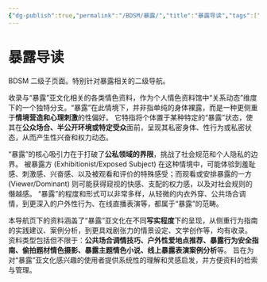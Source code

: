 ```yaml
---
{"dg-publish":true,"permalink":"/BDSM/暴露/","title":"暴露导读","tags":["暴露","亚文化","情色"]}
---
```



# 暴露导读

BDSM 二级子页面。特别针对暴露相关的二级导航。

收录与“暴露”亚文化相关的各类情色资料，作为个人情色资料馆中“关系动态”维度下的一个独特分支。“暴露”在此情境下，并非指单纯的身体裸露，而是一种更侧重于**情境营造和心理刺激**的性偏好。 它特指将个体置于某种特定的“暴露”状态，使其在**公众场合、半公开环境或特定受众**面前，呈现其私密身体、性行为或私密状态，从而产生性兴奋和权力动态。

“暴露”的核心吸引力在于打破了**公私领域的界限**，挑战了社会规范和个人隐私的边界。 被暴露方 (Exhibitionist/Exposed Subject) 在这种情境中，可能体验到羞耻感、刺激感、兴奋感、以及被观看和评价的特殊感受；而观看或安排暴露的一方 (Viewer/Dominant) 则可能获得窥视的快感、支配的权力感，以及对社会规则的僭越感。 “暴露”的程度和形式可以非常多样，从轻微的内衣外穿、公共场合调情，到更深入的户外性行为、在线直播表演等，都属于“暴露”的范畴。

本导航页下的资料涵盖了“暴露”亚文化在不同**写实程度**下的呈现，从侧重行为指南的实践建议、案例分析，到更具戏剧张力的情景设定、文学创作等，均有收录。 资料类型包括但不限于：**公共场合调情技巧、户外性爱地点推荐、暴露行为安全指南、偷拍题材情色摄影、暴露主题情色小说、线上暴露表演案例分析**等。 旨在为对“暴露”亚文化感兴趣的使用者提供系统性的理解和灵感启发，并方便资料的检索与管理。